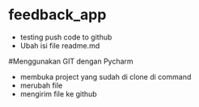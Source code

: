 # feedback_app

- testing push code to github
- Ubah isi file readme.md

#Menggunakan GIT dengan Pycharm
- membuka project yang sudah di clone di command
- merubah file
- mengirim file ke github
